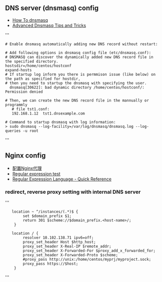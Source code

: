 
<h2> DNS server (dnsmasq) config </h2>
<ul>
  <li> <a href="https://wiki.debian.org/HowTo/dnsmasq"> How To dnsmasq </a> </li>
  <li> <a href="https://www.linux.com/learn/intro-to-linux/2018/2/advanced-dnsmasq-tips-and-tricks">Advanced Dnsmasq Tips and Tricks</a> </li>
</ul>

'''

    # Enable dnsmasq automatically adding new DNS record without restart:
    
    # Add following options in dnsmasq config file (etc/dnsmasq.conf):
    # DNSMASQ can discover the dynamically added new DNS record file in the specified directory.
    hostsdir=/home/centos/hostconf
    expand-hosts
    # If startup log inform you there is permmison issue (like below) on the path as specified for hostdir,
    # then you need to startup the dnsmasq with specifying the user. 
      dnsmasq[30622]: bad dynamic directory /home/centos/hostconf/: Permission denied

    # Then, we can create the new DNS record file in the mannually or programmly 
       # file tst1.conf:
       192.168.1.12  tst1.dnsexample.com

    # Command to startup dnsmasq with log information:
    > sudo dnsmasq --log-facility=/var/log/dnsmasq/dnsmasq.log --log-queries -u root


'''



<h2>Nginx config</h2>
<ul> 
  <li> <a href="http://www.udpwork.com/item/12552.html"> 配置Nginx代理</a> </li>
  <li> <a href="https://regex101.com/"> Regular expression test </a> </li>
  <li> <a href="https://docs.microsoft.com/en-us/dotnet/standard/base-types/regular-expression-language-quick-reference">Regular Expression Language - Quick Reference</a></li>
</ul>

<h3> redirect, reverse proxy setting with internal DNS server </h3>
'''
       
       location ~ ^/instances/(.*)$ {
            set $domain_prefix $1;
            return 301 $scheme://$domain_prefix.<host-name>/;
        }
       
       location / {
            resolver 10.102.138.71 ipv6=off;
            proxy_set_header Host $http_host;
            proxy_set_header X-Real-IP $remote_addr;
            proxy_set_header X-Forwarded-For $proxy_add_x_forwarded_for;
            proxy_set_header X-Forwarded-Proto $scheme;
            #proxy_pass http://unix:/home/centos/myprj/myproject.sock;
            proxy_pass https://$host;
        }
        
'''


